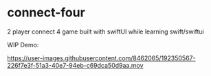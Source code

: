# connect-four
2 player connect 4 game built with swiftUI while learning swift/swiftui


WIP Demo:



https://user-images.githubusercontent.com/8462065/192350567-226f7e3f-51a3-40e7-94eb-c69dca50d9aa.mov

